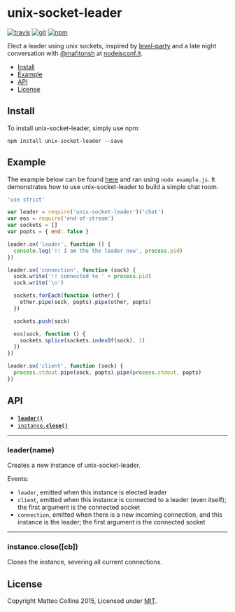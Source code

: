 # unix-socket-leader
[![travis][travis-badge]][travis-url]
[![git][git-badge]][git-url]
[![npm][npm-badge]][npm-url]

Elect a leader using unix sockets, inspired by
[level-party](http://npm.im/level-party) and a late night conversation
with [@mafitonsh](http://github.com/mafintosh) at
[nodejsconf.it](http://nodejsconf.it).

* [Install](#install)
* [Example](#example)
* [API](#api)
* [License](#license)

<a name="install"></a>
## Install
To install unix-socket-leader, simply use npm:

```
npm install unix-socket-leader --save
```

<a name="example"></a>
## Example

The example below can be found [here][example] and ran using `node example.js`. It
demonstrates how to use unix-socket-leader to build a simple chat room.

```js
'use strict'

var leader = require('unix-socket-leader')('chat')
var eos = require('end-of-stream')
var sockets = []
var popts = { end: false }

leader.on('leader', function () {
  console.log('!! I am the the leader now', process.pid)
})

leader.on('connection', function (sock) {
  sock.write('!! connected to ' + process.pid)
  sock.write('\n')

  sockets.forEach(function (other) {
    other.pipe(sock, popts).pipe(other, popts)
  })

  sockets.push(sock)

  eos(sock, function () {
    sockets.splice(sockets.indexOf(sock), 1)
  })
})

leader.on('client', function (sock) {
  process.stdout.pipe(sock, popts).pipe(process.stdout, popts)
})
```

<a name="api"></a>
## API

  * <a href="#constructor"><code><b>leader()</b></code></a>
  * <a href="#close"><code>instance.<b>close()</b></code></a>

-------------------------------------------------------
<a name="constructor"></a>
### leader(name)

Creates a new instance of unix-socket-leader.

Events:

* `leader`, emitted when this instance is elected leader
* `client`, emitted when this instance is connected to a leader (even
  itself); the first argument is the connected socket
* `connection`, emitted when there is a new incoming connection, and
  this instance is the leader; the first argument is the connected socket

-------------------------------------------------------
<a name="close"></a>
### instance.close([cb])

Closes the instance, severing all current connections.

## License

Copyright Matteo Collina 2015, Licensed under [MIT][].

[MIT]: ./LICENSE
[example]: ./example.js

[travis-badge]: https://img.shields.io/travis/mcollina/unix-socket-leader.svg?style=flat-square
[travis-url]: https://travis-ci.org/mcollina/unix-socket-leader
[git-badge]: https://img.shields.io/github/release/mcollina/unix-socket-leader.svg?style=flat-square
[git-url]: https://github.com/mcollina/unix-socket-leader/releases
[npm-badge]: https://img.shields.io/npm/v/unix-socket-leader.svg?style=flat-square
[npm-url]: https://npmjs.org/package/unix-socket-leader
